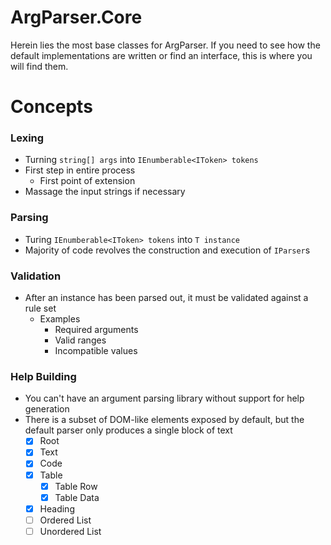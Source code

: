 # ArgParser.Core
Herein lies the most base classes for ArgParser. If you need to see how the default implementations are written or find an interface, this is where you will find them.

# Concepts
### Lexing
- Turning `string[] args` into `IEnumberable<IToken> tokens`
- First step in entire process
  - First point of extension
- Massage the input strings if necessary

### Parsing
- Turing `IEnumberable<IToken> tokens` into `T instance`
- Majority of code revolves the construction and execution of `IParser`s

### Validation
- After an instance has been parsed out, it must be validated against a rule set
  - Examples
    - Required arguments
    - Valid ranges
    - Incompatible values

### Help Building
- You can't have an argument parsing library without support for help generation
- There is a subset of DOM-like elements exposed by default, but the default parser only produces a single block of text
  - [x] Root
  - [x] Text
  - [x] Code
  - [x] Table
    - [x] Table Row
    - [x] Table Data
  - [x] Heading
  - [ ] Ordered List
  - [ ] Unordered List
